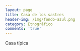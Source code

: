 ```yaml
---
layout: page
title: Casa de los sastres
header-img: /img/fondo-azul.png
category: Etnográfico
comments: 'true'
---
```



Casa típica
